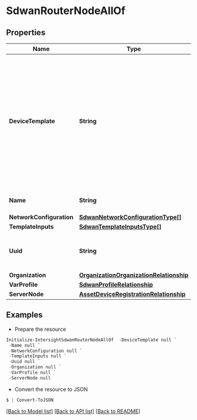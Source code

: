 # SdwanRouterNodeAllOf
## Properties

Name | Type | Description | Notes
------------ | ------------- | ------------- | -------------
**DeviceTemplate** | **String** | Name of the Cisco vManage device template that the current device should be attached to. A device template consists of many feature templates that contain SD-WAN vEdge router configuration. | [optional] 
**Name** | **String** | Name of the router node object. | [optional] 
**NetworkConfiguration** | [**SdwanNetworkConfigurationType[]**](SdwanNetworkConfigurationType.md) |  | [optional] 
**TemplateInputs** | [**SdwanTemplateInputsType[]**](SdwanTemplateInputsType.md) |  | [optional] 
**Uuid** | **String** | Uniquely identifies the router by its chassis number. | [optional] 
**Organization** | [**OrganizationOrganizationRelationship**](OrganizationOrganizationRelationship.md) |  | [optional] 
**VarProfile** | [**SdwanProfileRelationship**](SdwanProfileRelationship.md) |  | [optional] 
**ServerNode** | [**AssetDeviceRegistrationRelationship**](AssetDeviceRegistrationRelationship.md) |  | [optional] 

## Examples

- Prepare the resource
```powershell
Initialize-IntersightSdwanRouterNodeAllOf  -DeviceTemplate null `
 -Name null `
 -NetworkConfiguration null `
 -TemplateInputs null `
 -Uuid null `
 -Organization null `
 -VarProfile null `
 -ServerNode null
```

- Convert the resource to JSON
```powershell
$ | Convert-ToJSON
```

[[Back to Model list]](../README.md#documentation-for-models) [[Back to API list]](../README.md#documentation-for-api-endpoints) [[Back to README]](../README.md)

